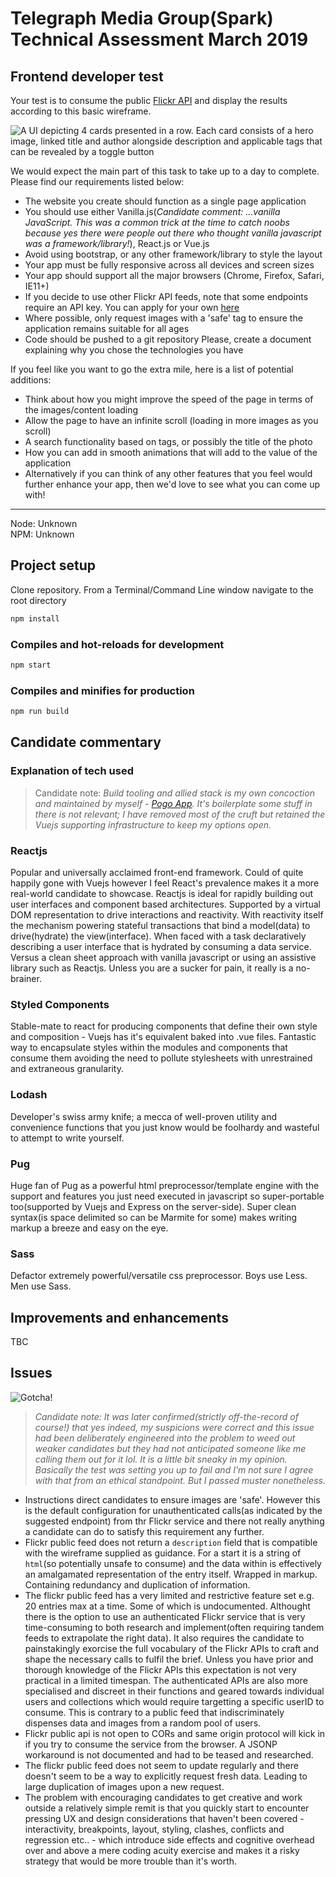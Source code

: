 # Telegraph Media Group(Spark) Technical Assessment March 2019

## Frontend developer test

Your test is to consume the public [Flickr API](https://www.flickr.com/services/api/) and display the results according to this basic wireframe.

![A UI depicting 4 cards presented in a row. Each card consists of a hero image, linked title and author alongside description and applicable tags that can be revealed by a toggle button](https://jonathanbrincat.github.io/tmg-spark.technical-assessment/image/ref/mock.png)

We would expect the main part of this task to take up to a day to complete. Please find our requirements listed below:

+ The website you create should function as a single page application
+ You should use either Vanilla.js(*Candidate comment: ...vanilla JavaScript. This was a common trick at the time to catch noobs because yes there were people out there who thought vanilla javascript was a framework/library!*), React.js or Vue.js
+ Avoid using bootstrap, or any other framework/library to style the layout
+ Your app must be fully responsive across all devices and screen sizes
+ Your app should support all the major browsers (Chrome, Firefox, Safari, IE11+)
+ If you decide to use other Flickr API feeds, note that some endpoints require an API key. You can apply for your own [here](https://www.flickr.com/services/apps/create/apply/)
+ Where possible, only request images with a 'safe' tag to ensure the application remains suitable for all ages
+ Code  should be pushed to a git repository
Please, create a document explaining why you chose the technologies you have

If you feel like you want to go the extra mile, here is a list of potential additions:

+ Think about how you might improve the speed of the page in terms of the images/content loading
+ Allow the page to have an infinite scroll (loading in more images as you scroll)
+ A search functionality based on tags, or possibly the title of the photo
+ How you can add in smooth animations that will add to the value of the application
+ Alternatively if you can think of any other features that you feel would further enhance your app, then we'd love to see what you can come up with!

---

Node: Unknown  
NPM: Unknown

## Project setup

Clone repository. From a Terminal/Command Line window navigate to the root directory

```bash
npm install
```

### Compiles and hot-reloads for development
```bash
npm start
```

### Compiles and minifies for production
```bash
npm run build
```

## Candidate commentary

### Explanation of tech used
> Candidate note: *Build tooling and allied stack is my own concoction and maintained by myself - [Pogo App](https://github.com/pix8/pogo-app). It's boilerplate some stuff in there is not relevant; I have removed most of the cruft but retained the Vuejs supporting infrastructure to keep my options open.*

### Reactjs
Popular and universally acclaimed front-end framework. Could of quite happily gone with Vuejs however I feel React's prevalence makes it a more real-world candidate to showcase. Reactjs is ideal for rapidly building out user interfaces and component based architectures. Supported by a virtual DOM representation to drive interactions and reactivity. With reactivity itself the mechanism powering stateful transactions that bind a model(data) to drive(hydrate) the view(interface). When faced with a task declaratively describing a user interface that is hydrated by consuming a data service. Versus a clean sheet approach with vanilla javascript or using an assistive library such as Reactjs. Unless you are a sucker for pain, it really is a no-brainer.
	
### Styled Components
Stable-mate to react for producing components that define their own style and composition - Vuejs has it's equivalent baked into .vue files. Fantastic way to encapsulate styles within the modules and components that consume them avoiding the need to pollute stylesheets with unrestrained and extraneous granularity.

### Lodash
Developer's swiss army knife; a mecca of well-proven utility and convenience functions that you just know would be foolhardy and wasteful to attempt to write yourself.

### Pug
Huge fan of Pug as a powerful html preprocessor/template engine with the support and features you just need executed in javascript so super-portable too(supported by Vuejs and Express on the server-side). Super clean syntax(is space delimited so can be Marmite for some) makes writing markup a breeze and easy on the eye.

### Sass
Defactor extremely powerful/versatile css preprocessor. Boys use Less. Men use Sass.

## Improvements and enhancements
TBC

## Issues
![Gotcha!](https://jonathanbrincat.github.io/tmg-spark.technical-assessment/image/ref/issue.jpg)

> *Candidate note: It was later confirmed(strictly off-the-record of course!) that yes indeed, my suspicions were correct and this issue had been deliberately engineered into the problem to weed out weaker candidates but they had not anticipated someone like me calling them out for it lol. It is a little bit sneaky in my opinion. Basically the test was setting you up to fail and I'm not sure I agree with that from an ethical standpoint. But I passed muster nonetheless.*

- Instructions direct candidates to ensure images are 'safe'. However this is the default configuration for unauthenticated calls(as indicated by the suggested endpoint) from thr Flickr service and there not really anything a candidate can do to satisfy this requirement any further.
- Flickr public feed does not return a `description` field that is compatible with the wireframe supplied as guidance. For a start it is a string of `html`(so potentially unsafe to consume) and the data within is effectively an amalgamated representation of the entry itself. Wrapped in markup. Containing redundancy and duplication of information.
- The flickr public feed has a very limited and restrictive feature set e.g. 20 entries max at a time. Some of which is undocumented. Althought there is the option to use an authenticated Flickr service that is very time-consuming to both research and implement(often requiring tandem feeds to extrapolate the right data). It also requires the candidate to painstakingly exorcise the full vocabulary of the Flickr APIs to craft and shape the necessary calls to fulfil the brief. Unless you have prior and thorough knowledge of the Flickr APIs this expectation is not very practical in a limited timespan. The authenticated APIs are also more specialised and discreet in their functions and geared towards individual users and collections which would require targetting a specific userID to consume. This is contrary to a public feed that indiscriminately dispenses data and images from a random pool of users.
- Flickr public api is not open to CORs and same origin protocol will kick in if you try to consume the service from the browser. A JSONP workaround is not documented and had to be teased and researched.
- The flickr public feed does not seem to update regularly and there doesn't seem to be a way to explicitly request fresh data. Leading to large duplication of images upon a new request.
- The problem with encouraging candidates to get creative and work outside a relatively simple remit is that you quickly start to encounter pressing UX and design considerations that haven't been covered - interactivity, breakpoints, layout, styling, clashes, conflicts and regression etc.. - which introduce side effects and cognitive overhead over and above a mere coding acuity exercise and makes it a risky strategy that would be more trouble than it's worth.
